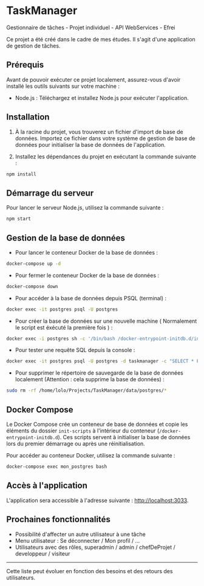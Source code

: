 # TaskManager

Gestionnaire de tâches - Projet individuel - API WebServices - Efrei

Ce projet a été créé dans le cadre de mes études. Il s'agit d'une application de gestion de tâches.

## Prérequis

Avant de pouvoir exécuter ce projet localement, assurez-vous d'avoir installé les outils suivants sur votre machine :

- Node.js : Téléchargez et installez Node.js pour exécuter l'application.

## Installation

1. À la racine du projet, vous trouverez un fichier d'import de base de données. Importez ce fichier dans votre système de gestion de base de données pour initialiser la base de données de l'application.

2. Installez les dépendances du projet en exécutant la commande suivante :

```bash
npm install
```

## Démarrage du serveur

Pour lancer le serveur Node.js, utilisez la commande suivante :

```bash
npm start
```

## Gestion de la base de données

- Pour lancer le conteneur Docker de la base de données :

```bash
docker-compose up -d
```

- Pour fermer le conteneur Docker de la base de données :

```bash
docker-compose down
```

- Pour accéder à la base de données depuis PSQL (terminal) :

```bash
docker exec -it postgres psql -U postgres
```

- Pour créer la base de données sur une nouvelle machine ( Normalement le script est éxécuté la première fois ) :

```bash
docker exec -i postgres sh -c '/bin/bash /docker-entrypoint-initdb.d/init.sh'
```

- Pour tester une requête SQL depuis la console :

```bash
docker exec -it postgres psql -U postgres -d taskmanager -c "SELECT * FROM tasks;"
```

- Pour supprimer le répertoire de sauvegarde de la base de données localement (Attention : cela supprime la base de données) :

```bash
sudo rm -rf /home/lolo/Projects/TaskManager/data/postgres/*
```

## Docker Compose

Le Docker Compose crée un conteneur de base de données et copie les éléments du dossier `init-scripts` à l'intérieur du conteneur (`/docker-entrypoint-initdb.d`). Ces scripts servent à initialiser la base de données lors du premier démarrage ou après une réinitialisation.

Pour accéder au conteneur Docker, utilisez la commande suivante :

```bash
docker-compose exec mon_postgres bash
```

## Accès à l'application

L'application sera accessible à l'adresse suivante : [http://localhost:3033](http://localhost:3033).

## Prochaines fonctionnalités

- Possibilité d'affecter un autre utilisateur à une tâche
- Menu utilisateur : Se déconnecter / Mon profil / ...
- Utilisateurs avec des rôles, superadmin / admin / chefDeProjet / developpeur / visiteur


---

Cette liste peut évoluer en fonction des besoins et des retours des utilisateurs.